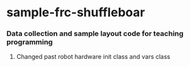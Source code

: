 # sample-frc-shuffleboar

### Data collection and sample layout code for teaching programming 

1. Changed past robot hardware init class and vars class
